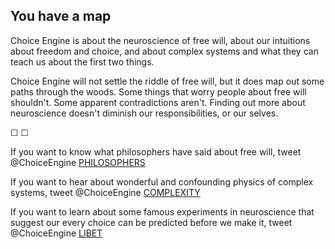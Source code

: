 ## You have a map

Choice Engine is about the neuroscience of free will, about our intuitions about freedom and choice, and about complex systems and what they can teach us about the first two things.

Choice Engine will not settle the riddle of free will, but it does map out some paths through the woods. Some things that worry people about free will shouldn't. Some apparent contradictions aren't. Finding out more about neuroscience doesn't diminish our responsibilities, or our selves.

&#9744; &#9744;

If you want to know what philosophers have said about free will, tweet @ChoiceEngine [PHILOSOPHERS](https://twitter.com/intent/tweet?text=@ChoiceEngine%20PHILOSOPHERS)

If you want to hear about wonderful and confounding physics of complex systems, tweet @ChoiceEngine [COMPLEXITY](https://twitter.com/intent/tweet?text=@ChoiceEngine%20COMPLEXITY)

If you want to learn about some famous experiments in neuroscience that suggest our every choice can be predicted before we make it, tweet @ChoiceEngine [LIBET](https://twitter.com/intent/tweet?text=@ChoiceEngine%20LIBET)
